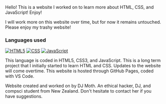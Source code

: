 Hello! This is a website I worked on to learn more about HTML, CSS, and JavaScript! Enjoy!

I will work more on this website over time, but for now it remains untouched. Please enjoy my trashy website!

### Languages used
[![HTML5](https://img.shields.io/badge/HTML5-%23E34F26.svg?style=for-the-badge&logo=HTML5&logoColor=white)](https://developer.mozilla.org/en-US/docs/Web/HTML)
[![CSS](https://img.shields.io/badge/CSS3-%231572B6.svg?style=for-the-badge&logo=CSS3&logoColor=white)](https://developer.mozilla.org/en-US/docs/Web/CSS)
[![JavaScript](https://img.shields.io/badge/JavaScript-%23F7DF1E.svg?style=for-the-badge&logo=JavaScript&logoColor=black)](https://developer.mozilla.org/en-US/docs/Web/JavaScript)

This language is coded in HTML5, CSS3, and JavaScript.
This is a long term project that I initially started to learn HTML and CSS.
Updates to the website will come overtime.
This website is hosted through GitHub Pages, coded with VS Code.

Website created and worked on by DJ Moth. An ethical hacker, DJ, and compsci student from New Zealand.
Don't hesitate to contact her if you have suggestions.